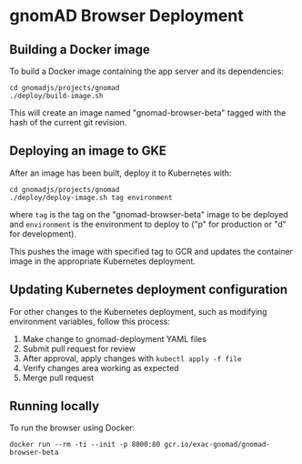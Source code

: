 # gnomAD Browser Deployment

## Building a Docker image

To build a Docker image containing the app server and its dependencies:

```shell
cd gnomadjs/projects/gnomad
./deploy/build-image.sh
```

This will create an image named "gnomad-browser-beta" tagged with the hash of the current git revision.

## Deploying an image to GKE

After an image has been built, deploy it to Kubernetes with:

```shell
cd gnomadjs/projects/gnomad
./deploy/deploy-image.sh tag environment
```

where `tag` is the tag on the "gnomad-browser-beta" image to be deployed and `environment` is the
environment to deploy to ("p" for production or "d" for development).

This pushes the image with specified tag to GCR and updates the container image in the appropriate
Kubernetes deployment.

## Updating Kubernetes deployment configuration

For other changes to the Kubernetes deployment, such as modifying environment variables, follow this process:

1. Make change to gnomad-deployment YAML files
2. Submit pull request for review
3. After approval, apply changes with `kubectl apply -f file`
4. Verify changes area working as expected
5. Merge pull request

## Running locally

To run the browser using Docker:

```shell
docker run --rm -ti --init -p 8000:80 gcr.io/exac-gnomad/gnomad-browser-beta
```
